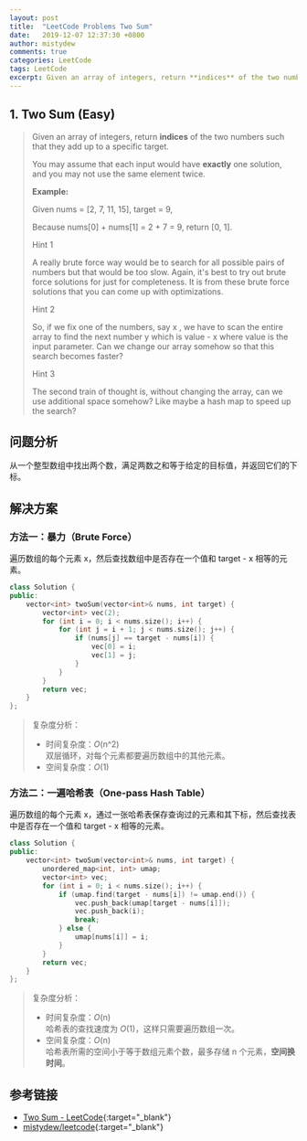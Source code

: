```yaml
---
layout: post
title:  "LeetCode Problems Two Sum"
date:   2019-12-07 12:37:30 +0800
author: mistydew
comments: true
categories: LeetCode
tags: LeetCode
excerpt: Given an array of integers, return **indices** of the two numbers such that they add up to a specific target.
---
```

## 1. Two Sum (Easy)

> Given an array of integers, return **indices** of the two numbers such that they add up to a specific target.
> 
> You may assume that each input would have **exactly** one solution, and you may not use the same element twice.
> 
> **Example:**
> 
> Given nums = [2, 7, 11, 15], target = 9,
> 
> Because nums[0] + nums[1] = 2 + 7 = 9,
> return [0, 1].
> 
> Hint 1
> 
> A really brute force way would be to search for all possible pairs of numbers but that would be too slow. Again, it's best to try out brute force solutions for just for completeness. It is from these brute force solutions that you can come up with optimizations.
> 
> Hint 2
> 
> So, if we fix one of the numbers, say
> x
> , we have to scan the entire array to find the next number
> y
> which is
> value - x
> where value is the input parameter. Can we change our array somehow so that this search becomes faster?
> 
> Hint 3
> 
> The second train of thought is, without changing the array, can we use additional space somehow? Like maybe a hash map to speed up the search?

## 问题分析

从一个整型数组中找出两个数，满足两数之和等于给定的目标值，并返回它们的下标。

## 解决方案

### 方法一：暴力（Brute Force）

遍历数组的每个元素 x，然后查找数组中是否存在一个值和 target - x 相等的元素。

```cpp
class Solution {
public:
    vector<int> twoSum(vector<int>& nums, int target) {
        vector<int> vec(2);
        for (int i = 0; i < nums.size(); i++) {
            for (int j = i + 1; j < nums.size(); j++) {
                if (nums[j] == target - nums[i]) {
                    vec[0] = i;
                    vec[1] = j;
                }
            }
        }
        return vec;
    }
};
```

> 复杂度分析：
> * 时间复杂度：_O_(n^2)<br>
> 双层循环，对每个元素都要遍历数组中的其他元素。
> * 空间复杂度：_O_(1)

### 方法二：一遍哈希表（One-pass Hash Table）

遍历数组的每个元素 x，通过一张哈希表保存查询过的元素和其下标，然后查找表中是否存在一个值和 target - x 相等的元素。

```cpp
class Solution {
public:
    vector<int> twoSum(vector<int>& nums, int target) {
        unordered_map<int, int> umap;
        vector<int> vec;
        for (int i = 0; i < nums.size(); i++) {
            if (umap.find(target - nums[i]) != umap.end()) {
                vec.push_back(umap[target - nums[i]]);
                vec.push_back(i);
                break;
            } else {
                umap[nums[i]] = i;
            }
        }
        return vec;
    }
};
```

> 复杂度分析：
> * 时间复杂度：_O_(n)<br>
> 哈希表的查找速度为 _O_(1)，这样只需要遍历数组一次。
> * 空间复杂度：_O_(n)<br>
> 哈希表所需的空间小于等于数组元素个数，最多存储 n 个元素，**空间换时间**。

## 参考链接

* [Two Sum - LeetCode](https://leetcode.com/problems/two-sum/){:target="_blank"}
* [mistydew/leetcode](https://github.com/mistydew/leetcode){:target="_blank"}
